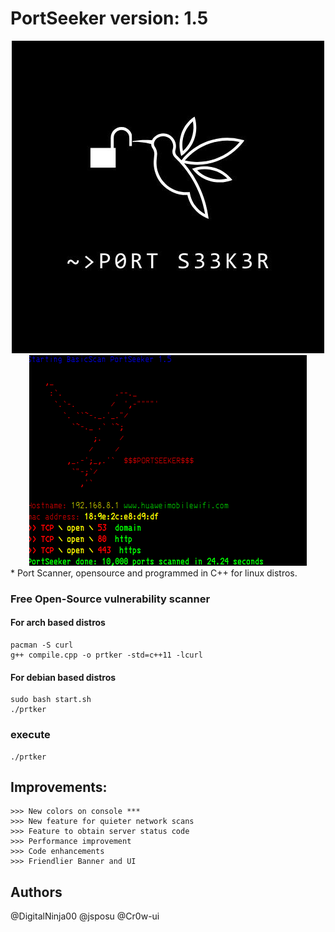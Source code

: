 # PortSeeker version: 1.5
<center>
    <img src="IMG_0385.jpeg"><br>
    <img src="captura.png">
</center>
* 
Port Scanner, opensource and programmed in C++ for linux distros.

### Free Open-Source vulnerability scanner
#### For arch based distros
```
pacman -S curl
g++ compile.cpp -o prtker -std=c++11 -lcurl
```
#### For debian based distros
```
sudo bash start.sh
./prtker

```
### execute
```
./prtker
```
## Improvements:

```
>>> New colors on console ***
>>> New feature for quieter network scans
>>> Feature to obtain server status code
>>> Performance improvement
>>> Code enhancements
>>> Friendlier Banner and UI
```

## Authors

@DigitalNinja00
@jsposu
@Cr0w-ui
